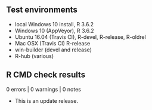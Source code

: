 ## Test environments

* local Windows 10 install, R 3.6.2
* Windows 10 (AppVeyor), R 3.6.2
* Ubuntu 16.04 (Travis CI), R-devel, R-release, R-oldrel
* Mac OSX (Travis CI) R-release
* win-builder (devel and release)
* R-hub (various)

## R CMD check results

0 errors | 0 warnings | 0 notes

* This is an update release.
